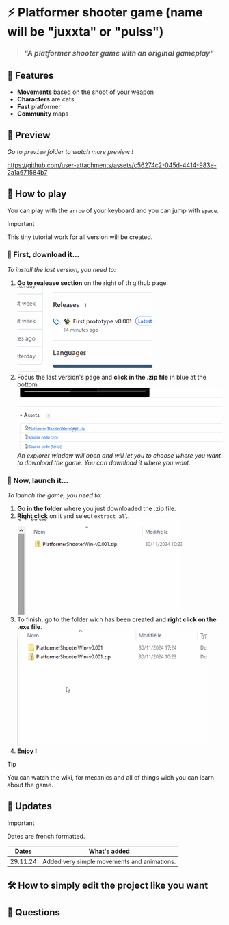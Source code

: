 # ⚡ Platformer shooter game (name will be "juxxta" or "pulss")

> ### *"A platformer shooter game with an original gameplay"*

## 📜 Features
- **Movements** based on the shoot of your weapon
- **Characters** are cats
- **Fast** platformer
- **Community** maps

## 📸 Preview
*Go to `preview` folder to watch more preview !*


https://github.com/user-attachments/assets/c56274c2-045d-4414-983e-2a1a671584b7


## 💾 How to play
You can play with the `arrow` of your keyboard and you can jump with `space`.
> [!IMPORTANT]
> This tiny tutorial work for all version will be created.
> 
### 📡 First, download it...
*To install the last version, you need to:*
1. **Go to realease section** on the right of th github page.
![alt text](/preview/help2.gif)
2. Focus the last version's page and **click in the .zip file** in blue at the bottom.
![alt text](/preview/help1.gif)
*An explorer window will open and will let you to choose where you want to download the game.
You can download it where you want.*
### 💖 Now, launch it...
*To launch the game, you need to:*
1. **Go in the folder** where you just downloaded the .zip file.
2. **Right click** on it and select `extract all`.
![alt text](/preview/help3.gif)
3. To finish, go to the folder wich has been created and **right click on the .exe file**.
![alt text](/preview/help4.gif)
4. **Enjoy !**
> [!TIP]
> You can watch the wiki, for mecanics and all of things wich you can learn about the game.
> 
## 📣 Updates
> [!IMPORTANT]
> Dates are french formatted.
>

| Dates | What's added |
|---|---|
| 29.11.24 | Added very simple movements and animations. |
## 🛠 How to simply edit the project like you want

## 💬 Questions



